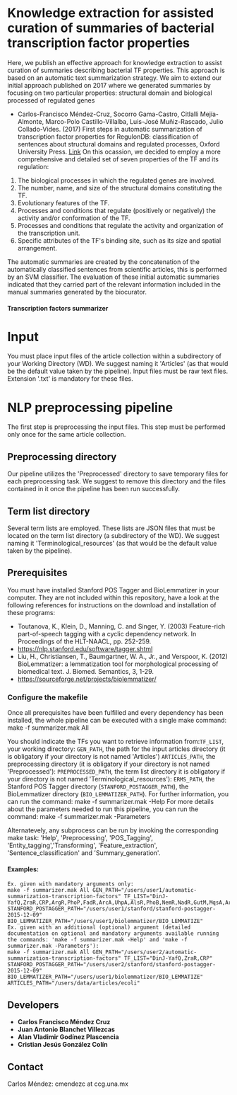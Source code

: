 # Knowledge extraction for assisted curation of summaries of bacterial transcription factor properties

Here, we publish an effective approach for knowledge extraction to assist curation 
of summaries describing bacterial TF properties. 
This approach is based on an automatic text summarization strategy. 
We aim to extend our initial approach published on 2017 
where we generated summaries by focusing on two particular properties: structural domain and 
biological processed of regulated genes
- Carlos-Francisco Méndez-Cruz, Socorro Gama-Castro, Citlalli Mejía-Almonte, 
Marco-Polo Castillo-Villalba, Luis-José Muñiz-Rascado, Julio Collado-Vides. 
(2017) First steps in automatic summarization of transcription factor properties 
for RegulonDB: classification of sentences about structural domains and regulated 
processes, Oxford University Press. <a href="https://academic.oup.com/database/article/doi/10.1093/database/bax070/4237584" target="_blank">Link</a>
On this ocassion, we decided to employ a more comprehensive and detailed set of seven properties of the TF and its regulation:
1.	The biological processes in which the regulated genes are involved.
2.	The number, name, and size of the structural domains constituting the TF.
3.	Evolutionary features of the TF.
4.	Processes and conditions that regulate (positively or negatively) the activity and/or conformation of the TF.
5.	Processes and conditions that regulate the activity and organization of the transcription unit.
6.	Specific attributes of the TF's binding site, such as its size and spatial arrangement.

The automatic summaries are created by the concatenation of the automatically classified sentences from scientific articles, this is performed by an SVM classifier. The evaluation of these initial automatic summaries indicated that they carried part of the relevant information included in the manual summaries generated by the biocurator.

<!-- At the Computational Genomics Program (Center for Genome Sciences, UNAM), 
we conducted research on Biomedical natural language processing and Text mining 
to assist curation for RegulonDB (http://regulondb.ccg.unam.mx/). 
RegulonDB is the main database on transcriptional regulation for 
*Escherichia coli* K-12. 

This database contains a set of descriptions (summaries) of several properties of 
transcription factors (TFs). 
These summaries are manually written by curators employing several 
scientific articles. This activity takes significant time and effort due to the 
overwhelming amount of biomedical literature that keeps increasing every day. 
-->

#### Transcription factors summarizer

# Input
You must place input files of the article collection within a subdirectory of your Working Directory (WD). 
We suggest naming it 'Articles' (as that would be the default value taken by 
the pipeline). Input files must be raw text files. 
Extension '.txt' is mandatory for these files.

# NLP preprocessing pipeline
The first step is preprocessing the input files. This step must be performed 
only once for the same article collection.

## Preprocessing directory
Our pipeline utilizes the 'Preprocessed' directory to save temporary files 
for each preprocessing task. We suggest to remove this directory and 
the files contained in it once the pipeline has been run successfully.

## Term list directory
Several term lists are employed. These lists are JSON files that must be located 
on the term list directory (a subdirectory of the WD). 
We suggest naming it 'Terminological_resources' (as that would be the default 
value taken by the pipeline).

## Prerequisites
You must have installed Stanford POS Tagger and BioLemmatizer in your computer. 
They are not included within this repository, have a look at the following 
references for instructions on the download and installation of these programs:
- Toutanova, K., Klein, D., Manning, C. and Singer, Y. (2003) Feature-rich part-of-speech tagging with a cyclic dependency network. In Proceedings of the HLT-NAACL, pp. 252-259.
- https://nlp.stanford.edu/software/tagger.shtml
- Liu, H., Christiansen, T., Baumgartner, W. A., Jr., and Verspoor, K. (2012) BioLemmatizer: a lemmatization tool for morphological processing of biomedical text. J. Biomed. Semantics, 3, 1-29.
- https://sourceforge.net/projects/biolemmatizer/


### Configure the makefile
Once all prerequisites have been fulfilled and every dependency has been installed, 
the whole pipeline can be executed with a single make command:
	make -f summarizer.mak All

You should indicate the TFs you want to retrieve information from:`TF_LIST`, your 
working directory: `GEN_PATH`, the path for the input articles directory (it is obligatory if your directory is not named 'Articles') `ARTICLES_PATH`, the preprocessing directory (it is obligatory if your directory is not named 'Preprocessed'): `PREPROCESSED_PATH`, the term list directory it is obligatory if your directory is not named 'Terminological_resources'): `ERMS_PATH`, the Stanford POS Tagger directory (`STANFORD_POSTAGGER_PATH`), the BioLemmatizer directory (`BIO_LEMMATIZER_PATH`). For further information, you can run the command: 
	make -f summarizer.mak -Help
For more details about the parameters needed to run this pipeline, you can run the 
command:
	make -f summarizer.mak -Parameters


Alternatevely, any subprocess can be run by invoking the corresponding make task: 
'Help', 'Preprocessing', 'POS_Tagging', 'Entity_tagging','Transforming',
'Feature_extraction', 'Sentence_classification' and 'Summary_generation'.


#### Examples:
	Ex. given with mandatory arguments only:
	make -f summarizer.mak All GEN_PATH="/users/user1/automatic-summarization-transcription-factors" TF_LIST="DinJ-YafQ,ZraR,CRP,ArgR,PhoP,FadR,ArcA,UhpA,AlsR,PhoB,NemR,NadR,GutM,MqsA,ArsR,FhlA" STANFORD_POSTAGGER_PATH="/users/user1/stanford/stanford-postagger-2015-12-09" BIO_LEMMATIZER_PATH="/users/user1/biolemmatizer/BIO_LEMMATIZE"
	Ex. given with an additional (optional) argument (detailed documentation on optional and mandatory arguments available running the commands: 'make -f summarizer.mak -Help' and 'make -f summarizer.mak -Parameters'):
	make -f summarizer.mak All GEN_PATH="/users/user2/automatic-summarization-transcription-factors" TF_LIST="DinJ-YafQ,ZraR,CRP" STANFORD_POSTAGGER_PATH="/users/user2/stanford/stanford-postagger-2015-12-09" BIO_LEMMATIZER_PATH="/users/user1/biolemmatizer/BIO_LEMMATIZE" ARTICLES_PATH="/users/data/articles/ecoli"


## Developers

* **Carlos Francisco Méndez Cruz**
* **Juan Antonio Blanchet Villezcas**
* **Alan Vladimir Godínez Plascencia**
* **Cristian Jesús González Colín**

## Contact 
Carlos Méndez: cmendezc at ccg.una.mx
